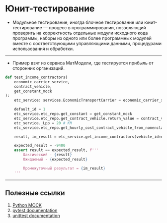 # Юнит-тестирование


* Модульное тестирование, иногда блочное тестирование или юнит-тестирование — процесс в программировании, позволяющий проверить на корректность отдельные модули исходного кода программы, наборы из одного или более программных модулей вместе с соответствующими управляющими данными, процедурами использования и обработки.

---

* Пример взят из сервиса МатМодели, где тестируется прибыль от сторонних организаций.
```python
def test_income_contractors(
    economic_carrier_service, 
    contract_vehicle, 
    get_constant_mock
):
    etc_service: services.EconomicTransportCarrier = economic_carrier_service

    default_id = 1
    etc_service.etc_repo.get_constant = get_constant_mock
    etc_service.etc_repo.get_contract_vehicle.return_value = contract_vehicle
    etc_service._Lpp = 20 # KM
    etc_service.etc_repo.get_hourly_cost_contract_vehicle_from_nomenclature_group.return_value = 3000

    result, im_result = etc_service.get_income_contractors(vehicle_id=default_id, application_id=default_id)

    expected_result = -9400
    assert result == expected_result, f'''
        Фактический - {result}
        Ожидаемый - {expected_result}

        Промежуточный результат = {im_result}
    '''
```


---

## Полезные ссылки
1. [Python MOCK](https://docs.python.org/3/library/unittest.mock.html)
2. [pytest documentation](https://docs.pytest.org/_/downloads/en/stable/pdf/)
3. [unittest documentation](https://docs.python.org/3/library/unittest.html)